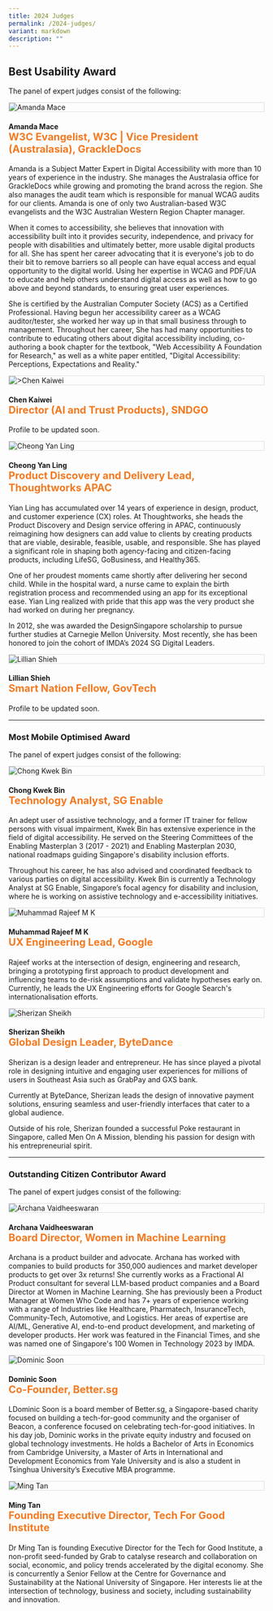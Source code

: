 ```yaml
---
title: 2024 Judges
permalink: /2024-judges/
variant: markdown
description: ""
---
```

<style type="text/css">
.content h4 {
    font-weight: 700;
    color: #B41E8E;
}
h4>.jname {
    font-size: 1.25rem;
    color: #f47920;
}
figure.bp-image.is-square {
    margin-left: 0;
    margin-right: 0;
	border:1px solid #dedede;
}
</style>
<h2>Best Usability Award</h2>
<p>The panel of expert judges consist of the following:</p>
<div class="row is-multiline">
	<div class="col is-2">
    <figure class="bp-image is-square"><img alt="Amanda Mace" src="/images/gov_amanda.jpg"></figure>
  </div>
  <div class="col is-10">
    <h4>Amanda Mace<br>
      <span class="jname">W3C Evangelist, W3C | Vice President (Australasia), GrackleDocs</span></h4>
    <p>Amanda is a Subject Matter Expert in Digital Accessibility with more than 10 years of experience in the industry. She manages the Australasia office for GrackleDocs while growing and promoting the brand across the region. She also manages the audit team which is responsible for manual WCAG audits for our clients. Amanda is one of only two Australian-based W3C evangelists and the W3C Australian Western Region Chapter manager.</p>
    <p>When it comes to accessibility, she believes that innovation with accessibility built into it provides security, independence, and privacy for people with disabilities and ultimately better, more usable digital products for all. She has spent her career advocating that it is everyone's job to do their bit to remove barriers so all people can have equal access and equal opportunity to the digital world. Using her expertise in WCAG and PDF/UA to educate and help others understand digital access as well as how to go above and beyond standards, to ensuring great user experiences.  </p>
    <p>She is certified by the Australian Computer Society (ACS) as a Certified Professional. Having begun her accessibility career as a WCAG auditor/tester, she worked her way up in that small business through to management. Throughout her career, She has had many opportunities to contribute to educating others about digital accessibility including, co-authoring a book chapter for the textbook, "Web Accessibility A Foundation for Research," as well as a white paper entitled, "Digital Accessibility: Perceptions, Expectations and Reality."</p>
  </div>
     <div class="col is-2">
    <figure class="bp-image is-square"><img alt=">Chen Kaiwei" src="/images/xxxxx.jpg"></figure>
  </div>
  <div class="col is-10">
    <h4>Chen Kaiwei<br>
      <span class="jname">Director (AI and Trust Products), SNDGO</span></h4>
    <p>Profile to be updated soon.</p>
  </div>
    <div class="col is-2">
    <figure class="bp-image is-square"><img alt="Cheong Yan Ling" src="/images/yanling.jpg"></figure>
  </div>
  <div class="col is-10">
    <h4>Cheong Yan Ling<br>
    <span class="jname">Product Discovery and Delivery Lead, Thoughtworks APAC</span></h4>
    <p>Yian Ling has accumulated over 14 years of experience in design, product, and customer experience (CX) roles. At Thoughtworks, she heads the Product Discovery and Design service offering in APAC, continuously reimagining how designers can add value to clients by creating products that are viable, desirable, feasible, usable, and responsible. She has played a significant role in shaping both agency-facing and citizen-facing products, including LifeSG, GoBusiness, and Healthy365.</p>
    <p>One of her proudest moments came shortly after delivering her second child. While in the hospital ward, a nurse came to explain the birth registration process and recommended using an app for its exceptional ease. Yian Ling realized with pride that this app was the very product she had worked on during her pregnancy.</p>
    <p>In 2012, she was awarded the DesignSingapore scholarship to pursue further studies at Carnegie Mellon University. Most recently, she has been honored to join the cohort of IMDA’s 2024 SG Digital Leaders.</p>
  </div>
    <div class="col is-2">
    <figure class="bp-image is-square"><img alt="Lillian Shieh" src="/images/xxxx.jpg"></figure>
  </div>
  <div class="col is-10">
    <h4>Lillian Shieh<br>
    <span class="jname">Smart Nation Fellow, GovTech</span></h4>
    <p>Profile to be updated soon.</p>
  </div>
</div>
<hr>
<h3>Most Mobile Optimised Award</h3>
<p>The panel of expert judges consist of the following:</p>
<div class="row is-multiline">
  <div class="col is-2">
    <figure class="bp-image is-square"><img alt="Chong Kwek Bin" src="/images/industry_kwekbin.jpg"></figure>
  </div>
  <div class="col is-10">
    <h4>Chong Kwek Bin<br>
      <span class="jname">Technology Analyst, SG Enable</span></h4>
    <p>An adept user of assistive technology, and a former IT trainer for fellow persons with visual impairment, Kwek Bin has extensive experience in the field of digital accessibility. He served on the Steering Committees of the Enabling Masterplan 3 (2017 - 2021) and Enabling Masterplan 2030, national roadmaps guiding Singapore's disability inclusion efforts.</p>
    <p>Throughout his career, he has also advised and coordinated feedback to various parties on digital accessibility. Kwek Bin is currently a Technology Analyst at SG Enable, Singapore’s focal agency for disability and inclusion, where he is working on assistive technology and e-accessibility initiatives.</p>
  </div>
  <div class="col is-2">
    <figure class="bp-image is-square"><img alt="Muhammad Rajeef M K" src="/images/rajeef.jpg"></figure>
  </div>
  <div class="col is-10">
    <h4>Muhammad Rajeef M K<br>
      <span class="jname">UX Engineering Lead, Google</span></h4>
    <p>Rajeef works at the intersection of design, engineering and research, bringing a prototyping first approach to product development and influencing teams to de-risk assumptions and validate hypotheses early on. Currently, he leads the UX Engineering efforts for Google Search's internationalisation efforts.</p>
  </div>
  <div class="col is-2">
    <figure class="bp-image is-square"><img alt="Sherizan Sheikh" src="/images/sherizan.jpg"></figure>
  </div>
  <div class="col is-10">
    <h4>Sherizan Sheikh<br>
      <span class="jname">Global Design Leader, ByteDance</span></h4>
    <p>Sherizan is a design leader and entrepreneur. He has since played a pivotal role in designing intuitive and engaging user experiences for millions of users in Southeast Asia such as GrabPay and GXS bank.   </p>
    <p>Currently at ByteDance, Sherizan leads the design of innovative payment solutions, ensuring seamless and user-friendly interfaces that cater to a global audience.  </p>
    <p>Outside of his role, Sherizan founded a successful Poke restaurant in Singapore, called Men On A Mission, blending his passion for design with his entrepreneurial spirit.</p>
  </div>
</div>
<hr>
<h3>Outstanding Citizen Contributor Award</h3>
<p>The panel of expert judges consist of the following:</p>
<div class="row is-multiline">
    <div class="col is-2">
    <figure class="bp-image is-square"><img alt="Archana Vaidheeswaran" src="/images/achana.jpg"></figure>
  </div>
  <div class="col is-10">
    <h4>Archana Vaidheeswaran<br>
      <span class="jname">Board Director, Women in Machine Learning</span></h4>
    <p>Archana is a product builder and advocate. Archana has worked with companies to build products for 350,000 audiences and market developer products to get over 3x returns! She currently works as a Fractional AI Product consultant for several LLM-based product companies and a Board Director at Women in Machine Learning. She has previously been a Product Manager at Women Who Code and has 7+ years of experience working with a range of Industries like Healthcare, Pharmatech, InsuranceTech, Community-Tech, Automotive, and Logistics. Her areas of expertise are AI/ML, Generative AI, end-to-end product development, and marketing of developer products. Her work was featured in the Financial Times, and she was named one of Singapore's 100 Women in Technology 2023 by IMDA. </p>
  </div>
  <div class="col is-2">
    <figure class="bp-image is-square"><img alt="Dominic Soon" src="/images/dominic_soon.jpg"></figure>
  </div>
  <div class="col is-10">
    <h4>Dominic Soon<br>
      <span class="jname">Co-Founder, Better.sg</span></h4>
    <p>LDominic Soon is a board member of Better.sg, a Singapore-based charity focused on building a tech-for-good community and the organiser of Beacon, a conference focused on celebrating tech-for-good initiatives. In his day job, Dominic works in the private equity industry and focused on global technology investments. He holds a Bachelor of Arts in Economics from Cambridge University, a Master of Arts in International and Development Economics from Yale University and is also a student in Tsinghua University’s Executive MBA programme.</p>
  </div>
    <div class="col is-2">
    <figure class="bp-image is-square"><img alt="Ming Tan" src="/images/ming_tan.jpg"></figure>
  </div>
  <div class="col is-10">
    <h4>Ming Tan<br>
      <span class="jname">Founding Executive Director, Tech For Good Institute</span></h4>
    <p>Dr Ming Tan is founding Executive Director for the Tech for Good Institute, a non-profit seed-funded by Grab to catalyse research and collaboration on social, economic, and policy trends accelerated by the digital economy. She is concurrently a Senior Fellow at the Centre for Governance and Sustainability at the National University of Singapore. Her interests lie at the intersection of technology, business and society, including sustainability and innovation.</p>
</div>
    </div>